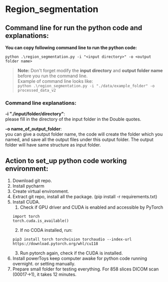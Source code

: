 # Region_segmentation

## Command line for run the python code and explanations:

**You can copy following command line to run the python code:**  

```
python .\region_segmentation.py -i "<input directory>" -o <output folder name>
```
> **Note:** Don't forget modify the **input directory** and **output folder name** before you run the command line.  
> Example of command line looks like:  
> ``python .\region_segmentation.py -i "./data/example_folder" -o processed_data_v2``
### Command line explanations:
**-i "./input/folder/directory"**:   
please fill in the directory of the input folder in the Double quotes.  

**-o name_of_output_folder**:   
you can give a output folder name, the code will create the folder which you named,
and save all the output files under this output folder. The output folder will have same structure as input folder.
## Action to set_up python code working environment:
1. Download git repo.
2. Install pycharm
3. Create virtual environment.
4. Extract git repo, install all the package. (pip install -r requirements.txt)
5. Install CUDA.
   1. Check if GPU driver and CUDA is enabled and accessible by PyTorch  
   ```
   import torch 
   torch.cuda.is_available()
   ```
   2. If no CODA installed, run:   
   ```
   pip3 install torch torchvision torchaudio --index-url https://download.pytorch.org/whl/cu118
   ```
   3. Run pytorch again, check if the CUDA is installed.
6. Install powerToys keep computer awake for python code running overnight. or setting manually.
7. Prepare small folder for testing everything. For 858 slices DICOM scan (00017->1), it takes 12 minutes.
